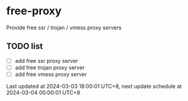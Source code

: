 
# free-proxy
Provide free ssr / trojan / vmess proxy servers


## TODO list
- [ ] add free ssr proxy server
- [ ] add free trojan proxy server
- [ ] add free vmess proxy server

Last updated at 2024-03-03 18:00:01 UTC+8, next update schedule at 2024-03-04 00:00:01 UTC+8

